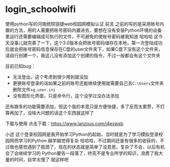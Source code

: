 # login_schoolwifi
使用python写的河南统院锐捷web校园网模拟认证
前言
之前的写的是采用账号内置的方法，用的人需要把账号密码内置进去，要想在没有安装Python环境的设备里运行还需要编辑成可执行的文件，不可避免的使账号密码被我知道 哈哈哈
这今天没事儿就完善了一下，这个3.0版本会把账号密码储存在本地，第一次登陆成功后就会把账号密码信息保存在C盘的user文件夹下，如果C盘下没有这个文件夹，请自行创建一个，我这儿没有添加这个创建的指令，不过一般都会有这个文件夹

目前已知bug：

 - 无法登出，这个考虑到很少用到就没加
 - 更换账号登录的话如果之前的账号还能继续使用就需要自己去`C:\Users`文件夹删除文件`xg_user.ini`
 - 没有图形化界面，只是命令行，这个没学过没办法添加

还有跟多的功能需要添加，但这个我的本意只是方便快捷，多了反而太累赘，不打算再加了，没啥大问题的话这个东西就这样了

下载与使用
点击下载：https://www.lanzous.com/i4eswsb


小述
这个登录校园网是我开始学习Python的起始，当时就是为了学习模拟登录校园网而学习的Python
越学越觉得复杂 哈哈哈，不过期间还是有很多的收获的，不过我也感觉遇到了瓶颈了，现在的状态就是简单了没意思，复杂了不会，以后有机会了会继续学习的
Python要告一段落了，终究不是专业所学的知识，浪费了我大量的时间，自学太慢了
就这样吧
